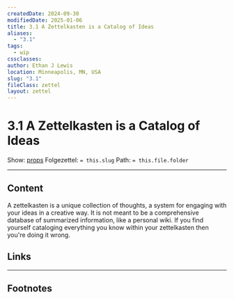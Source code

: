 ```yaml
---
createdDate: 2024-09-30
modifiedDate: 2025-01-06
title: 3.1 A Zettelkasten is a Catalog of Ideas
aliases:
  - "3.1"
tags:
  - wip
cssclasses: 
author: Ethan J Lewis
location: Minneapolis, MN, USA
slug: "3.1"
fileClass: zettel
layout: zettel
---
```


# 3.1 A Zettelkasten is a Catalog of Ideas

Show: [props](obsidian://adv-uri?vault=ejl-zk&commandid=properties%3Aopen-local)
Folgezettel: `= this.slug` 
Path: `= this.file.folder`
- - -

## Content

A zettelkasten is a unique collection of thoughts, a system for engaging with your ideas in a creative way. It is not meant to be a comprehensive database of summarized information, like a personal wiki. If you find yourself cataloging everything you know within your zettelkasten then you're doing it wrong. 

## Links

- - -

## Footnotes